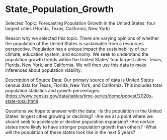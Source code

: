 # State_Population_Growth

Selected Topic: Forecasting Population Growth in the United States' four largest cities (Florida, Texas, California, New York)

Reason why we selected this topic: There are varying opinions of whether the population of the United States is sustainable from a resources perspective. Population has a unique impact the sustainability of our climate, education system, and economy. We seek to understand the population growth trends within the United States’ four largest cities: Texas, Florida, New York, and California. We will then use this data to make inferences about population viability.

Description of Source Data: Our primary source of data is United States census data for Texas, Florida, New York, and California. This includes total population statistics and growth percentages. ([https://www.census.gov/data/tables/time-series/demo/popest/2020s-state-total.html)](https://www.census.gov/data/tables/time-series/demo/popest/2020s-state-total.html)

Questions we hope to answer with the data: 
-Is the population in the United States' largest cities growing or declining? 
-Are we at a point where we should seek to accelerate or decline population expansion? 
-Are certain states more likely to have stronger population growth than others? 
-What will the population of these states look like in the next 5 years?
